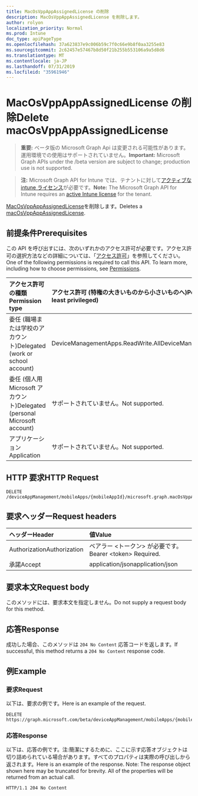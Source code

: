 ```yaml
---
title: MacOsVppAppAssignedLicense の削除
description: MacOsVppAppAssignedLicense を削除します。
author: rolyon
localization_priority: Normal
ms.prod: Intune
doc_type: apiPageType
ms.openlocfilehash: 37a623837e9c006b59c7f0c66e9b8f0aa3255e83
ms.sourcegitcommit: 2c62457e57467b8d50f21b255b553106a9a5d8d6
ms.translationtype: MT
ms.contentlocale: ja-JP
ms.lasthandoff: 07/31/2019
ms.locfileid: "35961946"
---
```

# <a name="delete-macosvppappassignedlicense"></a><span data-ttu-id="14866-103">MacOsVppAppAssignedLicense の削除</span><span class="sxs-lookup"><span data-stu-id="14866-103">Delete macOsVppAppAssignedLicense</span></span>

> <span data-ttu-id="14866-104">**重要:** ベータ版の Microsoft Graph Api は変更される可能性があります。運用環境での使用はサポートされていません。</span><span class="sxs-lookup"><span data-stu-id="14866-104">**Important:** Microsoft Graph APIs under the /beta version are subject to change; production use is not supported.</span></span>

> <span data-ttu-id="14866-105">**注:** Microsoft Graph API for Intune では、テナントに対して[アクティブな intune ライセンス](https://go.microsoft.com/fwlink/?linkid=839381)が必要です。</span><span class="sxs-lookup"><span data-stu-id="14866-105">**Note:** The Microsoft Graph API for Intune requires an [active Intune license](https://go.microsoft.com/fwlink/?linkid=839381) for the tenant.</span></span>

<span data-ttu-id="14866-106">[MacOsVppAppAssignedLicense](../resources/intune-apps-macosvppappassignedlicense.md)を削除します。</span><span class="sxs-lookup"><span data-stu-id="14866-106">Deletes a [macOsVppAppAssignedLicense](../resources/intune-apps-macosvppappassignedlicense.md).</span></span>

## <a name="prerequisites"></a><span data-ttu-id="14866-107">前提条件</span><span class="sxs-lookup"><span data-stu-id="14866-107">Prerequisites</span></span>
<span data-ttu-id="14866-p101">この API を呼び出すには、次のいずれかのアクセス許可が必要です。アクセス許可の選択方法などの詳細については、「[アクセス許可](/graph/permissions-reference)」を参照してください。</span><span class="sxs-lookup"><span data-stu-id="14866-p101">One of the following permissions is required to call this API. To learn more, including how to choose permissions, see [Permissions](/graph/permissions-reference).</span></span>

|<span data-ttu-id="14866-110">アクセス許可の種類</span><span class="sxs-lookup"><span data-stu-id="14866-110">Permission type</span></span>|<span data-ttu-id="14866-111">アクセス許可 (特権の大きいものから小さいものへ)</span><span class="sxs-lookup"><span data-stu-id="14866-111">Permissions (from most to least privileged)</span></span>|
|:---|:---|
|<span data-ttu-id="14866-112">委任 (職場または学校のアカウント)</span><span class="sxs-lookup"><span data-stu-id="14866-112">Delegated (work or school account)</span></span>|<span data-ttu-id="14866-113">DeviceManagementApps.ReadWrite.All</span><span class="sxs-lookup"><span data-stu-id="14866-113">DeviceManagementApps.ReadWrite.All</span></span>|
|<span data-ttu-id="14866-114">委任 (個人用 Microsoft アカウント)</span><span class="sxs-lookup"><span data-stu-id="14866-114">Delegated (personal Microsoft account)</span></span>|<span data-ttu-id="14866-115">サポートされていません。</span><span class="sxs-lookup"><span data-stu-id="14866-115">Not supported.</span></span>|
|<span data-ttu-id="14866-116">アプリケーション</span><span class="sxs-lookup"><span data-stu-id="14866-116">Application</span></span>|<span data-ttu-id="14866-117">サポートされていません。</span><span class="sxs-lookup"><span data-stu-id="14866-117">Not supported.</span></span>|

## <a name="http-request"></a><span data-ttu-id="14866-118">HTTP 要求</span><span class="sxs-lookup"><span data-stu-id="14866-118">HTTP Request</span></span>
<!-- {
  "blockType": "ignored"
}
-->
``` http
DELETE /deviceAppManagement/mobileApps/{mobileAppId}/microsoft.graph.macOsVppApp/assignedLicenses/{macOsVppAppAssignedLicenseId}
```

## <a name="request-headers"></a><span data-ttu-id="14866-119">要求ヘッダー</span><span class="sxs-lookup"><span data-stu-id="14866-119">Request headers</span></span>
|<span data-ttu-id="14866-120">ヘッダー</span><span class="sxs-lookup"><span data-stu-id="14866-120">Header</span></span>|<span data-ttu-id="14866-121">値</span><span class="sxs-lookup"><span data-stu-id="14866-121">Value</span></span>|
|:---|:---|
|<span data-ttu-id="14866-122">Authorization</span><span class="sxs-lookup"><span data-stu-id="14866-122">Authorization</span></span>|<span data-ttu-id="14866-123">ベアラー &lt;トークン&gt; が必要です。</span><span class="sxs-lookup"><span data-stu-id="14866-123">Bearer &lt;token&gt; Required.</span></span>|
|<span data-ttu-id="14866-124">承諾</span><span class="sxs-lookup"><span data-stu-id="14866-124">Accept</span></span>|<span data-ttu-id="14866-125">application/json</span><span class="sxs-lookup"><span data-stu-id="14866-125">application/json</span></span>|

## <a name="request-body"></a><span data-ttu-id="14866-126">要求本文</span><span class="sxs-lookup"><span data-stu-id="14866-126">Request body</span></span>
<span data-ttu-id="14866-127">このメソッドには、要求本文を指定しません。</span><span class="sxs-lookup"><span data-stu-id="14866-127">Do not supply a request body for this method.</span></span>

## <a name="response"></a><span data-ttu-id="14866-128">応答</span><span class="sxs-lookup"><span data-stu-id="14866-128">Response</span></span>
<span data-ttu-id="14866-129">成功した場合、このメソッドは `204 No Content` 応答コードを返します。</span><span class="sxs-lookup"><span data-stu-id="14866-129">If successful, this method returns a `204 No Content` response code.</span></span>

## <a name="example"></a><span data-ttu-id="14866-130">例</span><span class="sxs-lookup"><span data-stu-id="14866-130">Example</span></span>

### <a name="request"></a><span data-ttu-id="14866-131">要求</span><span class="sxs-lookup"><span data-stu-id="14866-131">Request</span></span>
<span data-ttu-id="14866-132">以下は、要求の例です。</span><span class="sxs-lookup"><span data-stu-id="14866-132">Here is an example of the request.</span></span>
``` http
DELETE https://graph.microsoft.com/beta/deviceAppManagement/mobileApps/{mobileAppId}/microsoft.graph.macOsVppApp/assignedLicenses/{macOsVppAppAssignedLicenseId}
```

### <a name="response"></a><span data-ttu-id="14866-133">応答</span><span class="sxs-lookup"><span data-stu-id="14866-133">Response</span></span>
<span data-ttu-id="14866-p102">以下は、応答の例です。注:簡潔にするために、ここに示す応答オブジェクトは切り詰められている場合があります。すべてのプロパティは実際の呼び出しから返されます。</span><span class="sxs-lookup"><span data-stu-id="14866-p102">Here is an example of the response. Note: The response object shown here may be truncated for brevity. All of the properties will be returned from an actual call.</span></span>
``` http
HTTP/1.1 204 No Content
```





